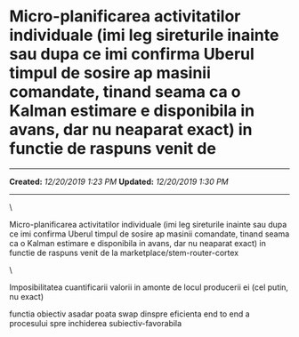 Micro-planificarea activitatilor individuale (imi leg sireturile inainte sau dupa ce imi confirma Uberul timpul de sosire ap masinii comandate, tinand seama ca o Kalman estimare e disponibila in avans, dar nu neaparat exact) in functie de raspuns venit de
===============================================================================================================================================================================================================================================================

  -------------- ----------------------
  **Created:**   *12/20/2019 1:23 PM*
  **Updated:**   *12/20/2019 1:30 PM*
  -------------- ----------------------

\

Micro-planificarea activitatilor individuale (imi leg sireturile inainte
sau dupa ce imi confirma Uberul timpul de sosire ap masinii comandate,
tinand seama ca o Kalman estimare e disponibila in avans, dar nu
neaparat exact) in functie de raspuns venit de la
marketplace/stem-router-cortex

\

Imposibilitatea cuantificarii valorii in amonte de locul producerii ei
(cel putin, nu exact)

functia obiectiv asadar poata swap dinspre eficienta end to end a
procesului spre inchiderea subiectiv-favorabila

 
